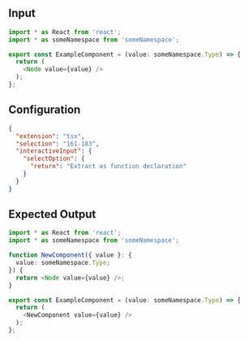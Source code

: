 
## Input
```typescript input
import * as React from 'react';
import * as someNamespace from 'someNamespace';

export const ExampleComponent = (value: someNamespace.Type) => {
  return (
    <Node value={value} />
  );
};
```

## Configuration
```json configuration
{
  "extension": "tsx",
  "selection": "161-183",
  "interactiveInput": {
    "selectOption": {
      "return": "Extract as function declaration"
    }
  }
}
```

## Expected Output
```typescript expected output
import * as React from 'react';
import * as someNamespace from 'someNamespace';

function NewComponent({ value }: {
  value: someNamespace.Type;
}) {
  return <Node value={value} />;
}

export const ExampleComponent = (value: someNamespace.Type) => {
  return (
    <NewComponent value={value} />
  );
};
```
